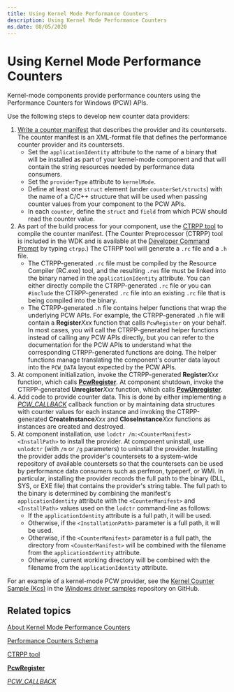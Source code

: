 ```yaml
---
title: Using Kernel Mode Performance Counters
description: Using Kernel Mode Performance Counters
ms.date: 08/05/2020
---
```


# Using Kernel Mode Performance Counters

Kernel-mode components provide performance counters using the Performance Counters for Windows (PCW) APIs.

Use the following steps to develop new counter data providers:

1. [Write a counter manifest](/windows/win32/perfctrs/performance-counters-schema) that describes the provider and its countersets. The counter manifest is an XML-format file that defines the performance counter provider and its countersets.
   - Set the `applicationIdentity` attribute to the name of a binary that will be installed as part of your kernel-mode component and that will contain the string resources needed by performance data consumers.
   - Set the `providerType` attribute to `kernelMode`.
   - Define at least one `struct` element (under `counterSet/structs`) with the name of a C/C++ structure that will be used when passing counter values from your component to the PCW APIs.
   - In each `counter`, define the `struct` and `field` from which PCW should read the counter value.
2. As part of the build process for your component, use the [CTRPP tool](/windows/win32/perfctrs/ctrpp) to compile the counter manifest. (The Counter Preprocessor (CTRPP) tool is included in the WDK and is available at the [Developer Command Prompt](/dotnet/framework/tools/developer-command-prompt-for-vs) by typing `ctrpp`.) The CTRPP tool will generate a `.rc` file and a `.h` file.
   - The CTRPP-generated `.rc` file must be compiled by the Resource Compiler (RC.exe) tool, and the resulting `.res` file must be linked into the binary named in the `applicationIdentity` attribute. You can either directly compile the CTRPP-generated `.rc` file or you can `#include` the CTRPP-generated `.rc` file into an existing `.rc` file that is being compiled into the binary.
   - The CTRPP-generated `.h` file contains helper functions that wrap the underlying PCW APIs. For example, the CTRPP-generated `.h` file will contain a **Register***Xxx* function that calls `PcwRegister` on your behalf. In most cases, you will call the CTRPP-generated helper functions instead of calling any PCW APIs directly, but you can refer to the documentation for the PCW APIs to understand what the corresponding CTRPP-generated functions are doing. The helper functions manage translating the component's counter data layout into the `PCW_DATA` layout expected by the PCW APIs.
3. At component initialization, invoke the CTRPP-generated **Register***Xxx* function, which calls [**PcwRegister**](/windows-hardware/drivers/ddi/wdm/nf-wdm-pcwregister). At component shutdown, invoke the CTRPP-generated **Unregister***Xxx* function, which calls [**PcwUnregister**](/windows-hardware/drivers/ddi/wdm/nf-wdm-pcwunregister).
4. Add code to provide counter data. This is done by either implementing a [*PCW_CALLBACK*](/windows-hardware/drivers/ddi/wdm/nc-wdm-pcw_callback) callback function or by maintaining data structures with counter values for each instance and invoking the CTRPP-generated **CreateInstance***Xxx* and **CloseInstance***Xxx* functions as instances are created and destroyed.
5. At component installation, use `lodctr /m:<CounterManifest> <InstallPath>` to install the provider. At component uninstall, use `unlodctr` (with `/m` or `/g` parameters) to uninstall the provider. Installing the provider adds the provider's countersets to a system-wide repository of available countersets so that the countersets can be used by performance data consumers such as perfmon, typeperf, or WMI. In particular, installing the provider records the full path to the binary (DLL, SYS, or EXE file) that contains the provider's string table. The full path to the binary is determined by combining the manifest's `applicationIdentity` attribute with the `<CounterManifest>` and `<InstallPath>` values used on the `lodctr` command-line as follows:
   - If the `applicationIdentity` attribute is a full path, it will be used.
   - Otherwise, if the `<InstallationPath>` parameter is a full path, it will be used.
   - Otherwise, if the `<CounterManifest>` parameter is a full path, the directory from `<CounterManifest>` will be combined with the filename from the `applicationIdentity` attribute.
   - Otherwise, current working directory will be combined with the filename from the `applicationIdentity` attribute.

For an example of a kernel-mode PCW provider, see the [Kernel Counter Sample (Kcs)](https://github.com/Microsoft/Windows-driver-samples/tree/master/general/perfcounters/kcs) in the [Windows driver samples](https://github.com/Microsoft/Windows-driver-samples) repository on GitHub.

## Related topics

[About Kernel Mode Performance Counters](about-kernel-mode-performance-counters.md)

[Performance Counters Schema](/windows/win32/perfctrs/performance-counters-schema)

[CTRPP tool](/windows/win32/perfctrs/ctrpp)

[**PcwRegister**](/windows-hardware/drivers/ddi/wdm/nf-wdm-pcwregister)

[*PCW_CALLBACK*](/windows-hardware/drivers/ddi/wdm/nc-wdm-pcw_callback)
